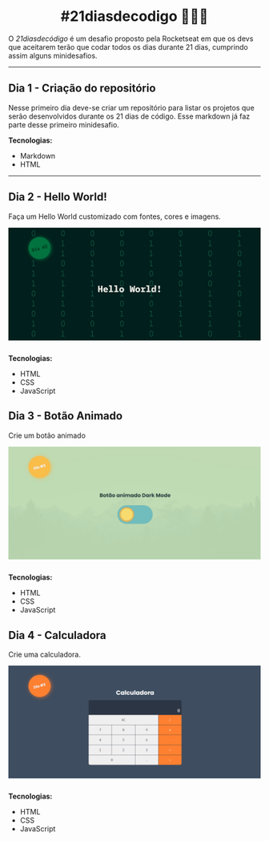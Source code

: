 <h1 style="text-align: center; font-weight: bold">#21diasdecodigo 👨🏽‍💻</h1>
O <em>21diasdecódigo</em> é um desafio proposto pela Rocketseat em que os devs que aceitarem terão que codar todos os dias durante 21 dias, cumprindo assim alguns minidesafios.

---

## Dia 1 - Criação do repositório

Nesse primeiro dia deve-se criar um repositório para listar os projetos que serão desenvolvidos durante os 21 dias de código. Esse markdown já faz parte desse primeiro minidesafio.

**Tecnologias:**

- Markdown
- HTML

---

## Dia 2 - Hello World!

Faça um Hello World customizado com fontes, cores e imagens.

<img src="./public/day2.gif" style="margin-bottom: 10px;">

**Tecnologias:**

- HTML
- CSS
- JavaScript

## Dia 3 - Botão Animado

Crie um botão animado

<img src="./public/day3.gif" style="margin-bottom: 10px;">

**Tecnologias:**

- HTML
- CSS
- JavaScript

## Dia 4 - Calculadora

Crie uma calculadora.

<img src="./public/day4.gif" style="margin-bottom: 10px;">

**Tecnologias:**

- HTML
- CSS
- JavaScript
